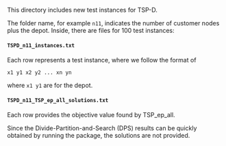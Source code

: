This directory includes new test instances for TSP-D. 

The folder name, for example `n11`, indicates the number of customer nodes plus the depot. Inside, there are files for 100 test instances:

#### `TSPD_n11_instances.txt`

Each row represents a test instance, where we follow the format of 
 
```
x1 y1 x2 y2 ... xn yn
```
    
where `x1 y1` are for the depot.

#### `TSPD_n11_TSP_ep_all_solutions.txt`

Each row provides the objective value found by TSP_ep_all. 

Since the Divide-Partition-and-Search (DPS) results can be quickly obtained by running the package, the solutions are not provided.
